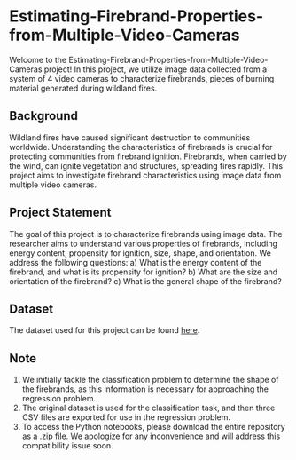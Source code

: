 # Estimating-Firebrand-Properties-from-Multiple-Video-Cameras

Welcome to the Estimating-Firebrand-Properties-from-Multiple-Video-Cameras project! In this project, we utilize image data collected from a system of 4 video cameras to characterize firebrands, pieces of burning material generated during wildland fires.

## Background
Wildland fires have caused significant destruction to communities worldwide. Understanding the characteristics of firebrands is crucial for protecting communities from firebrand ignition. Firebrands, when carried by the wind, can ignite vegetation and structures, spreading fires rapidly. This project aims to investigate firebrand characteristics using image data from multiple video cameras. 

## Project Statement
The goal of this project is to characterize firebrands using image data. The researcher aims to understand various properties of firebrands, including energy content, propensity for ignition, size, shape, and orientation. We address the following questions:
a) What is the energy content of the firebrand, and what is its propensity for ignition?
b) What are the size and orientation of the firebrand?
c) What is the general shape of the firebrand?

## Dataset
The dataset used for this project can be found [here](https://drive.google.com/file/d/10H3ohDJTGproNjZPn0SBZhzTwMjuUd6w/view?usp=sharing).

## Note
1. We initially tackle the classification problem to determine the shape of the firebrands, as this information is necessary for approaching the regression problem. 
2. The original dataset is used for the classification task, and then three CSV files are exported for use in the regression problem.
3. To access the Python notebooks, please download the entire repository as a .zip file. We apologize for any inconvenience and will address this compatibility issue soon.
